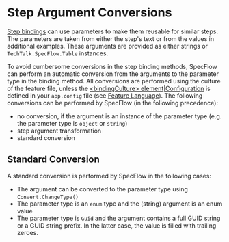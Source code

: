 # Step Argument Conversions

[Step bindings]() can use parameters to make them reusable for similar steps. The parameters are taken from either the step's text or from the values in additional examples. These arguments are provided as either strings or `TechTalk.SpecFlow.Table` instances.

To avoid cumbersome conversions in the step binding methods, SpecFlow can perform an automatic conversion from the arguments to the parameter type in the binding method. All conversions are performed using the culture of the feature file, unless the [&lt;bindingCulture&gt; element|Configuration]() is defined in your `app.config` file (see [Feature Language]()). The following conversions can be performed by SpecFlow (in the following precedence):

* no conversion, if the argument is an instance of the parameter type (e.g. the parameter type is `object` or `string`)
* step argument transformation
* standard conversion

<!-- why is this not the order of the bulleted list above? -->

## Standard Conversion

A standard conversion is performed by SpecFlow in the following cases:

* The argument can be converted to the parameter type using `Convert.ChangeType()`
* The parameter type is an `enum` type and the (string) argument is an enum value
* The parameter type is `Guid` and the argument contains a full GUID string or a GUID string prefix. In the latter case, the value is filled with trailing zeroes.